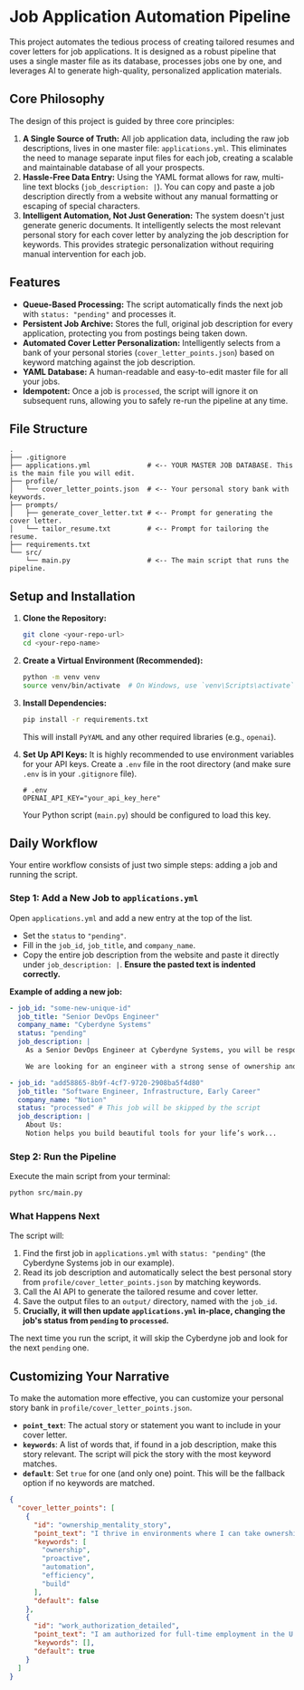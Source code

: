 # Job Application Automation Pipeline

This project automates the tedious process of creating tailored resumes and cover letters for job applications. It is designed as a robust pipeline that uses a single master file as its database, processes jobs one by one, and leverages AI to generate high-quality, personalized application materials.

## Core Philosophy

The design of this project is guided by three core principles:

1.  **A Single Source of Truth:** All job application data, including the raw job descriptions, lives in one master file: `applications.yml`. This eliminates the need to manage separate input files for each job, creating a scalable and maintainable database of all your prospects.
2.  **Hassle-Free Data Entry:** Using the YAML format allows for raw, multi-line text blocks (`job_description: |`). You can copy and paste a job description directly from a website without any manual formatting or escaping of special characters.
3.  **Intelligent Automation, Not Just Generation:** The system doesn't just generate generic documents. It intelligently selects the most relevant personal story for each cover letter by analyzing the job description for keywords. This provides strategic personalization without requiring manual intervention for each job.

## Features

- **Queue-Based Processing:** The script automatically finds the next job with `status: "pending"` and processes it.
- **Persistent Job Archive:** Stores the full, original job description for every application, protecting you from postings being taken down.
- **Automated Cover Letter Personalization:** Intelligently selects from a bank of your personal stories (`cover_letter_points.json`) based on keyword matching against the job description.
- **YAML Database:** A human-readable and easy-to-edit master file for all your jobs.
- **Idempotent:** Once a job is `processed`, the script will ignore it on subsequent runs, allowing you to safely re-run the pipeline at any time.

## File Structure

```
.
├── .gitignore
├── applications.yml              # <-- YOUR MASTER JOB DATABASE. This is the main file you will edit.
├── profile/
│   └── cover_letter_points.json  # <-- Your personal story bank with keywords.
├── prompts/
│   ├── generate_cover_letter.txt # <-- Prompt for generating the cover letter.
│   └── tailor_resume.txt         # <-- Prompt for tailoring the resume.
├── requirements.txt
└── src/
    └── main.py                   # <-- The main script that runs the pipeline.
```

## Setup and Installation

1.  **Clone the Repository:**

    ```bash
    git clone <your-repo-url>
    cd <your-repo-name>
    ```

2.  **Create a Virtual Environment (Recommended):**

    ```bash
    python -m venv venv
    source venv/bin/activate  # On Windows, use `venv\Scripts\activate`
    ```

3.  **Install Dependencies:**

    ```bash
    pip install -r requirements.txt
    ```

    This will install `PyYAML` and any other required libraries (e.g., `openai`).

4.  **Set Up API Keys:**
    It is highly recommended to use environment variables for your API keys. Create a `.env` file in the root directory (and make sure `.env` is in your `.gitignore` file).
    ```
    # .env
    OPENAI_API_KEY="your_api_key_here"
    ```
    Your Python script (`main.py`) should be configured to load this key.

## Daily Workflow

Your entire workflow consists of just two simple steps: adding a job and running the script.

### Step 1: Add a New Job to `applications.yml`

Open `applications.yml` and add a new entry at the top of the list.

- Set the `status` to `"pending"`.
- Fill in the `job_id`, `job_title`, and `company_name`.
- Copy the entire job description from the website and paste it directly under `job_description: |`. **Ensure the pasted text is indented correctly.**

**Example of adding a new job:**

```yaml
- job_id: "some-new-unique-id"
  job_title: "Senior DevOps Engineer"
  company_name: "Cyberdyne Systems"
  status: "pending"
  job_description: |
    As a Senior DevOps Engineer at Cyberdyne Systems, you will be responsible for building and maintaining the infrastructure that powers our global defense network.

    We are looking for an engineer with a strong sense of ownership and a proactive mindset. You will be expected to improve our CI/CD pipelines, automate deployments, and enhance system reliability.

- job_id: "add58865-8b9f-4cf7-9720-2908ba5f4d80"
  job_title: "Software Engineer, Infrastructure, Early Career"
  company_name: "Notion"
  status: "processed" # This job will be skipped by the script
  job_description: |
    About Us:
    Notion helps you build beautiful tools for your life’s work...
```

### Step 2: Run the Pipeline

Execute the main script from your terminal:

```bash
python src/main.py
```

### What Happens Next

The script will:

1.  Find the first job in `applications.yml` with `status: "pending"` (the Cyberdyne Systems job in our example).
2.  Read its job description and automatically select the best personal story from `profile/cover_letter_points.json` by matching keywords.
3.  Call the AI API to generate the tailored resume and cover letter.
4.  Save the output files to an `output/` directory, named with the `job_id`.
5.  **Crucially, it will then update `applications.yml` in-place, changing the job's status from `pending` to `processed`.**

The next time you run the script, it will skip the Cyberdyne job and look for the next `pending` one.

## Customizing Your Narrative

To make the automation more effective, you can customize your personal story bank in `profile/cover_letter_points.json`.

- **`point_text`**: The actual story or statement you want to include in your cover letter.
- **`keywords`**: A list of words that, if found in a job description, make this story relevant. The script will pick the story with the most keyword matches.
- **`default`**: Set `true` for one (and only one) point. This will be the fallback option if no keywords are matched.

```json
{
  "cover_letter_points": [
    {
      "id": "ownership_mentality_story",
      "point_text": "I thrive in environments where I can take ownership...",
      "keywords": [
        "ownership",
        "proactive",
        "automation",
        "efficiency",
        "build"
      ],
      "default": false
    },
    {
      "id": "work_authorization_detailed",
      "point_text": "I am authorized for full-time employment in the U.S...",
      "keywords": [],
      "default": true
    }
  ]
}
```
